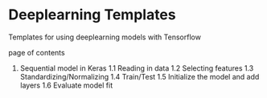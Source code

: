 # Deeplearning Templates
Templates for using deeplearning models with Tensorflow

page of contents
1. Sequential model in Keras
  1.1 Reading in data
  1.2 Selecting features
  1.3 Standardizing/Normalizing
  1.4 Train/Test
  1.5 Initialize the model and add layers
  1.6 Evaluate model fit
  
